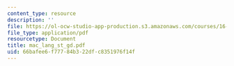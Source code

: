 ```yaml
---
content_type: resource
description: ''
file: https://ol-ocw-studio-app-production.s3.amazonaws.com/courses/16-01-unified-engineering-i-ii-iii-iv-fall-2005-spring-2006/66bafee6f77784b322dfc8351976f14f_mac_lang_st_gd.pdf
file_type: application/pdf
resourcetype: Document
title: mac_lang_st_gd.pdf
uid: 66bafee6-f777-84b3-22df-c8351976f14f
---
```

